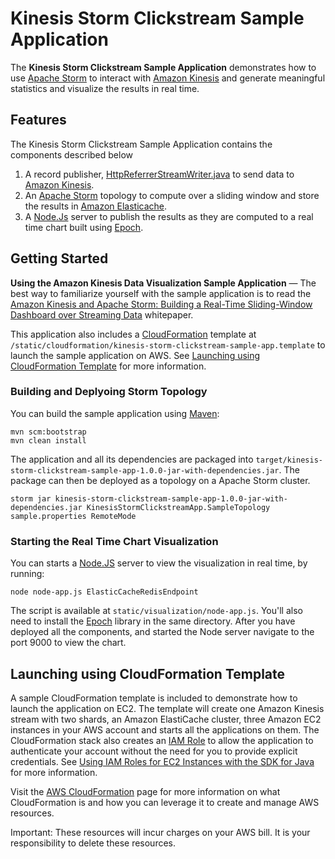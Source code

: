 # Kinesis Storm Clickstream Sample Application

The **Kinesis Storm Clickstream Sample Application** demonstrates how to use [Apache Storm][storm] to interact with [Amazon Kinesis][kinesis] and generate meaningful statistics and visualize the results in real time.

## Features

The Kinesis Storm Clickstream Sample Application contains the components described below

1. A record publisher, [HttpReferrerStreamWriter.java][publisher] to send data to [Amazon Kinesis][kinesis].
2. An [Apache Storm][storm] topology to compute over a sliding window and store the results in [Amazon Elasticache][elasticache].
3. A [Node.Js][node] server to publish the results as they are computed to a real time chart built using [Epoch][epoch].

## Getting Started
**Using the Amazon Kinesis Data Visualization Sample Application** &mdash; The best way to familiarize yourself with the sample application is to read the [Amazon Kinesis and Apache Storm: Building a Real-Time Sliding-Window Dashboard over Streaming Data][whitepaper] whitepaper. 

This application also includes a [CloudFormation][cloudformation] template at ```/static/cloudformation/kinesis-storm-clickstream-sample-app.template``` to launch the sample application on AWS. See [Launching using CloudFormation Template](#launching-using-cloudformation-template) for more information.

### Building and Deplyoing Storm Topology

You can build the sample application using [Maven][maven]:

```
mvn scm:bootstrap
mvn clean install
```

The application and all its dependencies are packaged into ```target/kinesis-storm-clickstream-sample-app-1.0.0-jar-with-dependencies.jar```. The package can then be deployed as a topology on a Apache Storm cluster.

```storm jar kinesis-storm-clickstream-sample-app-1.0.0-jar-with-dependencies.jar KinesisStormClickstreamApp.SampleTopology sample.properties RemoteMode```

### Starting the Real Time Chart Visualization

You can starts a [Node.JS][node] server to view the visualization in real time, by running:

```node node-app.js ElasticCacheRedisEndpoint```

The script is available at ```static/visualization/node-app.js```. You'll also need to install the [Epoch][epoch] library in the same directory. After you have deployed all the components, and started the Node server navigate to the port 9000 to view the chart.

## Launching using CloudFormation Template

A sample CloudFormation template is included to demonstrate how to launch the application on EC2. The template will create one Amazon Kinesis stream with two shards, an Amazon ElastiCache cluster, three Amazon EC2 instances in your AWS account and starts all the applications on them. The CloudFormation stack also creates an [IAM Role][iam-role] to allow the application to authenticate your account without the need for you to provide explicit credentials. See [Using IAM Roles for EC2 Instances with the SDK for Java][iam-roles-java-sdk] for more information.

Visit the [AWS CloudFormation][cloudformation] page for more information on what CloudFormation is and how you can leverage it to create and manage AWS resources.

Important: These resources will incur charges on your AWS bill. It is your responsibility to delete these resources.

[kinesis]: http://aws.amazon.com/kinesis
[elasticache]:http://aws.amazon.com/elasticache/
[publisher]: https://github.com/awslabs/amazon-kinesis-data-visualization-sample/blob/master/src/main/java/com/amazonaws/services/kinesis/samples/datavis/HttpReferrerStreamWriter.java
[storm]: https://storm.apache.org/
[node]: http://nodejs.org/
[epoch]: http://fastly.github.io/epoch/
[whitepaper]: http://d0.awsstatic.com/whitepapers/building-sliding-window-analysis-of-clickstream-data-kinesis.pdf
[cloudformation]: http://aws.amazon.com/cloudformation
[ec2-instance-types]: http://aws.amazon.com/ec2/instance-types
[iam-role]: http://docs.aws.amazon.com/AWSEC2/latest/UserGuide/iam-roles-for-amazon-ec2.html
[iam-roles-java-sdk]: http://docs.aws.amazon.com/AWSSdkDocsJava/latest/DeveloperGuide/java-dg-roles.html
[maven]: http://maven.apache.org/
